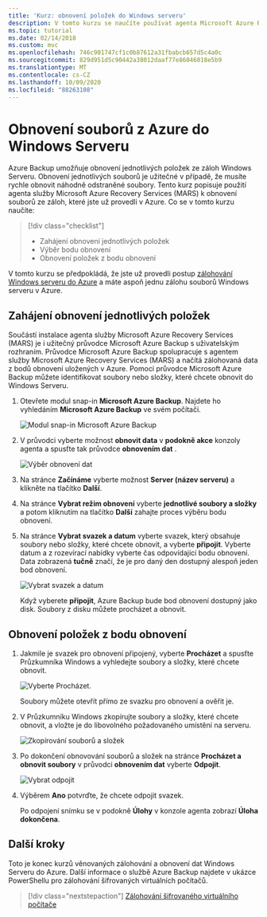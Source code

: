 ```yaml
---
title: 'Kurz: obnovení položek do Windows serveru'
description: V tomto kurzu se naučíte používat agenta Microsoft Azure Recovery Services agenta (MARS) k obnovení položek z Azure do Windows serveru.
ms.topic: tutorial
ms.date: 02/14/2018
ms.custom: mvc
ms.openlocfilehash: 746c901747cf1c0b87612a31fbabcb657d5c4a0c
ms.sourcegitcommit: 829d951d5c90442a38012daaf77e86046018e5b9
ms.translationtype: MT
ms.contentlocale: cs-CZ
ms.lasthandoff: 10/09/2020
ms.locfileid: "88263108"
---
```

# <a name="recover-files-from-azure-to-a-windows-server"></a>Obnovení souborů z Azure do Windows Serveru

Azure Backup umožňuje obnovení jednotlivých položek ze záloh Windows Serveru. Obnovení jednotlivých souborů je užitečné v případě, že musíte rychle obnovit náhodně odstraněné soubory. Tento kurz popisuje použití agenta služby Microsoft Azure Recovery Services (MARS) k obnovení souborů ze záloh, které jste už provedli v Azure. Co se v tomto kurzu naučíte:

> [!div class="checklist"]
>
> * Zahájení obnovení jednotlivých položek
> * Výběr bodu obnovení
> * Obnovení položek z bodu obnovení

V tomto kurzu se předpokládá, že jste už provedli postup [zálohování Windows serveru do Azure](backup-windows-with-mars-agent.md) a máte aspoň jednu zálohu souborů Windows serveru v Azure.

## <a name="initiate-recovery-of-individual-items"></a>Zahájení obnovení jednotlivých položek

Součástí instalace agenta služby Microsoft Azure Recovery Services (MARS) je i užitečný průvodce Microsoft Azure Backup s uživatelským rozhraním. Průvodce Microsoft Azure Backup spolupracuje s agentem služby Microsoft Azure Recovery Services (MARS) a načítá zálohovaná data z bodů obnovení uložených v Azure. Pomocí průvodce Microsoft Azure Backup můžete identifikovat soubory nebo složky, které chcete obnovit do Windows Serveru.

1. Otevřete modul snap-in **Microsoft Azure Backup**. Najdete ho vyhledáním **Microsoft Azure Backup** ve svém počítači.

    ![Modul snap-in Microsoft Azure Backup](./media/tutorial-backup-restore-files-windows-server/mars.png)

2. V průvodci vyberte možnost **obnovit data** v **podokně akce** konzoly agenta a spusťte tak průvodce **obnovením dat** .

    ![Výběr obnovení dat](./media/tutorial-backup-restore-files-windows-server/mars-recover-data.png)

3. Na stránce **Začínáme** vyberte možnost **Server (název serveru)** a klikněte na tlačítko **Další**.

4. Na stránce **Vybrat režim obnovení** vyberte **jednotlivé soubory a složky** a potom kliknutím na tlačítko **Další** zahajte proces výběru bodu obnovení.

5. Na stránce **Vybrat svazek a datum** vyberte svazek, který obsahuje soubory nebo složky, které chcete obnovit, a vyberte **připojit**. Vyberte datum a z rozevírací nabídky vyberte čas odpovídající bodu obnovení. Data zobrazená **tučně** značí, že je pro daný den dostupný alespoň jeden bod obnovení.

    ![Vybrat svazek a datum](./media/tutorial-backup-restore-files-windows-server/mars-select-date.png)

    Když vyberete **připojit**, Azure Backup bude bod obnovení dostupný jako disk. Soubory z disku můžete procházet a obnovit.

## <a name="restore-items-from-a-recovery-point"></a>Obnovení položek z bodu obnovení

1. Jakmile je svazek pro obnovení připojený, vyberte **Procházet** a spusťte Průzkumníka Windows a vyhledejte soubory a složky, které chcete obnovit.

    ![Vyberte Procházet.](./media/tutorial-backup-restore-files-windows-server/mars-browse-recover.png)

    Soubory můžete otevřít přímo ze svazku pro obnovení a ověřit je.

2. V Průzkumníku Windows zkopírujte soubory a složky, které chcete obnovit, a vložte je do libovolného požadovaného umístění na serveru.

    ![Zkopírování souborů a složek](./media/tutorial-backup-restore-files-windows-server/mars-final.png)

3. Po dokončení obnovování souborů a složek na stránce **Procházet a obnovit soubory** v průvodci **obnovením dat** vyberte **Odpojit**.

    ![Vybrat odpojit](./media/tutorial-backup-restore-files-windows-server/unmount-and-confirm.png)

4. Výběrem **Ano** potvrďte, že chcete odpojit svazek.

    Po odpojení snímku se v podokně **Úlohy** v konzole agenta zobrazí **Úloha dokončena**.

## <a name="next-steps"></a>Další kroky

Toto je konec kurzů věnovaných zálohování a obnovení dat Windows Serveru do Azure. Další informace o službě Azure Backup najdete v ukázce PowerShellu pro zálohování šifrovaných virtuálních počítačů.

> [!div class="nextstepaction"]
> [Zálohování šifrovaného virtuálního počítače](./scripts/backup-powershell-sample-backup-encrypted-vm.md)
